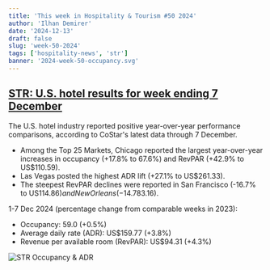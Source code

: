 ```yaml
---
title: 'This week in Hospitality & Tourism #50 2024'
author: 'Ilhan Demirer'
date: '2024-12-13'
draft: false
slug: 'week-50-2024'
tags: ['hospitality-news', 'str']
banner: '2024-week-50-occupancy.svg'
---
```


## [STR: U.S. hotel results for week ending 7 December](https://str.com/press-release/us-hotel-results-week-ending-7-december)

The U.S. hotel industry reported positive year-over-year performance comparisons, according to CoStar's latest data through 7 December.

- Among the Top 25 Markets, Chicago reported the largest year-over-year increases in occupancy (+17.8% to 67.6%) and RevPAR (+42.9% to US$110.59).
- Las Vegas posted the highest ADR lift (+27.1% to US$261.33).
- The steepest RevPAR declines were reported in San Francisco (-16.7% to US$114.86) and New Orleans (-14.7% to US$83.16).

1-7 Dec 2024 (percentage change from comparable weeks in 2023):

- Occupancy: 59.0 (+0.5%)
- Average daily rate (ADR): US$159.77 (+3.8%)
- Revenue per available room (RevPAR): US$94.31 (+4.3%)

![STR Occupancy & ADR](/images/blogimages/2024-week-50-occupancy.svg)
